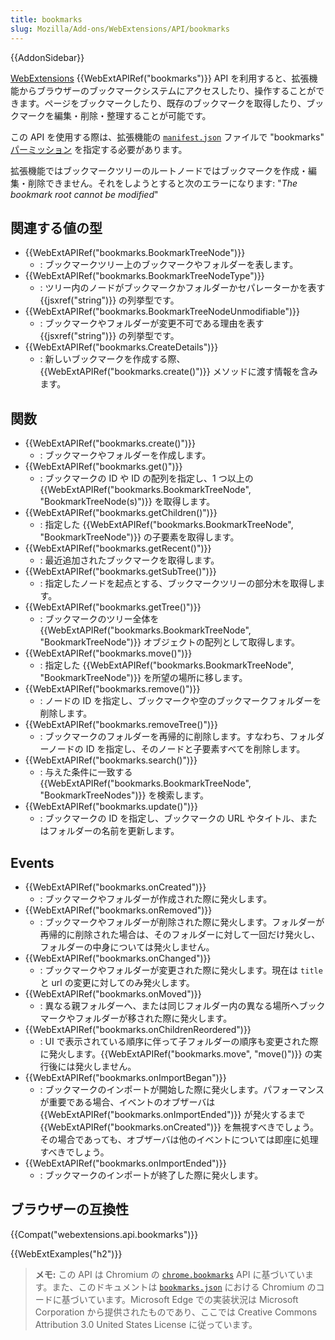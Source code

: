 ```yaml
---
title: bookmarks
slug: Mozilla/Add-ons/WebExtensions/API/bookmarks
---
```


{{AddonSidebar}}

[WebExtensions](/ja/docs/Mozilla/Add-ons/WebExtensions) {{WebExtAPIRef("bookmarks")}} API を利用すると、拡張機能からブラウザーのブックマークシステムにアクセスしたり、操作することができます。ページをブックマークしたり、既存のブックマークを取得したり、ブックマークを編集・削除・整理することが可能です。

この API を使用する際は、拡張機能の [`manifest.json`](/ja/docs/Mozilla/Add-ons/WebExtensions/manifest.json) ファイルで "bookmarks" [パーミッション](/ja/Add-ons/WebExtensions/manifest.json/permissions) を指定する必要があります。

拡張機能ではブックマークツリーのルートノードではブックマークを作成・編集・削除できません。それをしようとすると次のエラーになります: "_The bookmark root cannot be modified_"

## 関連する値の型

- {{WebExtAPIRef("bookmarks.BookmarkTreeNode")}}
  - : ブックマークツリー上のブックマークやフォルダーを表します。
- {{WebExtAPIRef("bookmarks.BookmarkTreeNodeType")}}
  - : ツリー内のノードがブックマークかフォルダーかセパレーターかを表す {{jsxref("string")}} の列挙型です。
- {{WebExtAPIRef("bookmarks.BookmarkTreeNodeUnmodifiable")}}
  - : ブックマークやフォルダーが変更不可である理由を表す {{jsxref("string")}} の列挙型です。
- {{WebExtAPIRef("bookmarks.CreateDetails")}}
  - : 新しいブックマークを作成する際、{{WebExtAPIRef("bookmarks.create()")}} メソッドに渡す情報を含みます。

## 関数

- {{WebExtAPIRef("bookmarks.create()")}}
  - : ブックマークやフォルダーを作成します。
- {{WebExtAPIRef("bookmarks.get()")}}
  - : ブックマークの ID や ID の配列を指定し、1 つ以上の {{WebExtAPIRef("bookmarks.BookmarkTreeNode", "BookmarkTreeNode(s)")}} を取得します。
- {{WebExtAPIRef("bookmarks.getChildren()")}}
  - : 指定した {{WebExtAPIRef("bookmarks.BookmarkTreeNode", "BookmarkTreeNode")}} の子要素を取得します。
- {{WebExtAPIRef("bookmarks.getRecent()")}}
  - : 最近追加されたブックマークを取得します。
- {{WebExtAPIRef("bookmarks.getSubTree()")}}
  - : 指定したノードを起点とする、ブックマークツリーの部分木を取得します。
- {{WebExtAPIRef("bookmarks.getTree()")}}
  - : ブックマークのツリー全体を {{WebExtAPIRef("bookmarks.BookmarkTreeNode", "BookmarkTreeNode")}} オブジェクトの配列として取得します。
- {{WebExtAPIRef("bookmarks.move()")}}
  - : 指定した {{WebExtAPIRef("bookmarks.BookmarkTreeNode", "BookmarkTreeNode")}} を所望の場所に移します。
- {{WebExtAPIRef("bookmarks.remove()")}}
  - : ノードの ID を指定し、ブックマークや空のブックマークフォルダーを削除します。
- {{WebExtAPIRef("bookmarks.removeTree()")}}
  - : ブックマークのフォルダーを再帰的に削除します。すなわち、フォルダーノードの ID を指定し、そのノードと子要素すべてを削除します。
- {{WebExtAPIRef("bookmarks.search()")}}
  - : 与えた条件に一致する {{WebExtAPIRef("bookmarks.BookmarkTreeNode", "BookmarkTreeNodes")}} を検索します。
- {{WebExtAPIRef("bookmarks.update()")}}
  - : ブックマークの ID を指定し、ブックマークの URL やタイトル、またはフォルダーの名前を更新します。

## Events

- {{WebExtAPIRef("bookmarks.onCreated")}}
  - : ブックマークやフォルダーが作成された際に発火します。
- {{WebExtAPIRef("bookmarks.onRemoved")}}
  - : ブックマークやフォルダーが削除された際に発火します。フォルダーが再帰的に削除された場合は、そのフォルダーに対して一回だけ発火し、フォルダーの中身については発火しません。
- {{WebExtAPIRef("bookmarks.onChanged")}}
  - : ブックマークやフォルダーが変更された際に発火します。現在は `title` と url の変更に対してのみ発火します。
- {{WebExtAPIRef("bookmarks.onMoved")}}
  - : 異なる親フォルダーへ、または同じフォルダー内の異なる場所へブックマークやフォルダーが移された際に発火します。
- {{WebExtAPIRef("bookmarks.onChildrenReordered")}}
  - : UI で表示されている順序に伴って子フォルダーの順序も変更された際に発火します。{{WebExtAPIRef("bookmarks.move", "move()")}} の実行後には発火しません。
- {{WebExtAPIRef("bookmarks.onImportBegan")}}
  - : ブックマークのインポートが開始した際に発火します。パフォーマンスが重要である場合、イベントのオブザーバは {{WebExtAPIRef("bookmarks.onImportEnded")}} が発火するまで {{WebExtAPIRef("bookmarks.onCreated")}} を無視すべきでしょう。その場合であっても、オブザーバは他のイベントについては即座に処理すべきでしょう。
- {{WebExtAPIRef("bookmarks.onImportEnded")}}
  - : ブックマークのインポートが終了した際に発火します。

## ブラウザーの互換性

{{Compat("webextensions.api.bookmarks")}}

{{WebExtExamples("h2")}}

> **メモ:** この API は Chromium の [`chrome.bookmarks`](https://developer.chrome.com/extensions/bookmarks) API に基づいています。また、このドキュメントは [`bookmarks.json`](https://chromium.googlesource.com/chromium/src/+/master/chrome/common/extensions/api/bookmarks.json) における Chromium のコードに基づいています。Microsoft Edge での実装状況は Microsoft Corporation から提供されたものであり、ここでは Creative Commons Attribution 3.0 United States License に従っています。

<!--
// Copyright 2015 The Chromium Authors. All rights reserved.
//
// Redistribution and use in source and binary forms, with or without
// modification, are permitted provided that the following conditions are
// met:
//
//    * Redistributions of source code must retain the above copyright
// notice, this list of conditions and the following disclaimer.
//    * Redistributions in binary form must reproduce the above
// copyright notice, this list of conditions and the following disclaimer
// in the documentation and/or other materials provided with the
// distribution.
//    * Neither the name of Google Inc. nor the names of its
// contributors may be used to endorse or promote products derived from
// this software without specific prior written permission.
//
// THIS SOFTWARE IS PROVIDED BY THE COPYRIGHT HOLDERS AND CONTRIBUTORS
// "AS IS" AND ANY EXPRESS OR IMPLIED WARRANTIES, INCLUDING, BUT NOT
// LIMITED TO, THE IMPLIED WARRANTIES OF MERCHANTABILITY AND FITNESS FOR
// A PARTICULAR PURPOSE ARE DISCLAIMED. IN NO EVENT SHALL THE COPYRIGHT
// OWNER OR CONTRIBUTORS BE LIABLE FOR ANY DIRECT, INDIRECT, INCIDENTAL,
// SPECIAL, EXEMPLARY, OR CONSEQUENTIAL DAMAGES (INCLUDING, BUT NOT
// LIMITED TO, PROCUREMENT OF SUBSTITUTE GOODS OR SERVICES; LOSS OF USE,
// DATA, OR PROFITS; OR BUSINESS INTERRUPTION) HOWEVER CAUSED AND ON ANY
// THEORY OF LIABILITY, WHETHER IN CONTRACT, STRICT LIABILITY, OR TORT
// (INCLUDING NEGLIGENCE OR OTHERWISE) ARISING IN ANY WAY OUT OF THE USE
// OF THIS SOFTWARE, EVEN IF ADVISED OF THE POSSIBILITY OF SUCH DAMAGE.
-->
